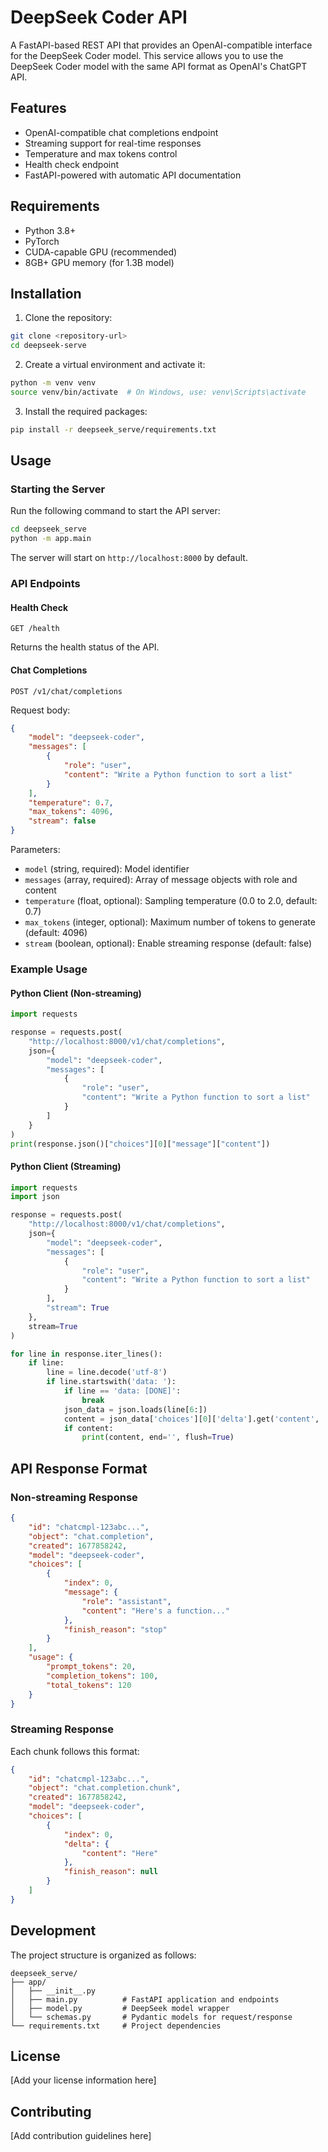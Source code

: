 # DeepSeek Coder API

A FastAPI-based REST API that provides an OpenAI-compatible interface for the DeepSeek Coder model. This service allows you to use the DeepSeek Coder model with the same API format as OpenAI's ChatGPT API.

## Features

- OpenAI-compatible chat completions endpoint
- Streaming support for real-time responses
- Temperature and max tokens control
- Health check endpoint
- FastAPI-powered with automatic API documentation

## Requirements

- Python 3.8+
- PyTorch
- CUDA-capable GPU (recommended)
- 8GB+ GPU memory (for 1.3B model)

## Installation

1. Clone the repository:
```bash
git clone <repository-url>
cd deepseek-serve
```

2. Create a virtual environment and activate it:
```bash
python -m venv venv
source venv/bin/activate  # On Windows, use: venv\Scripts\activate
```

3. Install the required packages:
```bash
pip install -r deepseek_serve/requirements.txt
```

## Usage

### Starting the Server

Run the following command to start the API server:

```bash
cd deepseek_serve
python -m app.main
```

The server will start on `http://localhost:8000` by default.

### API Endpoints

#### Health Check
```http
GET /health
```
Returns the health status of the API.

#### Chat Completions
```http
POST /v1/chat/completions
```

Request body:
```json
{
    "model": "deepseek-coder",
    "messages": [
        {
            "role": "user",
            "content": "Write a Python function to sort a list"
        }
    ],
    "temperature": 0.7,
    "max_tokens": 4096,
    "stream": false
}
```

Parameters:
- `model` (string, required): Model identifier
- `messages` (array, required): Array of message objects with role and content
- `temperature` (float, optional): Sampling temperature (0.0 to 2.0, default: 0.7)
- `max_tokens` (integer, optional): Maximum number of tokens to generate (default: 4096)
- `stream` (boolean, optional): Enable streaming response (default: false)

### Example Usage

#### Python Client (Non-streaming)
```python
import requests

response = requests.post(
    "http://localhost:8000/v1/chat/completions",
    json={
        "model": "deepseek-coder",
        "messages": [
            {
                "role": "user",
                "content": "Write a Python function to sort a list"
            }
        ]
    }
)
print(response.json()["choices"][0]["message"]["content"])
```

#### Python Client (Streaming)
```python
import requests
import json

response = requests.post(
    "http://localhost:8000/v1/chat/completions",
    json={
        "model": "deepseek-coder",
        "messages": [
            {
                "role": "user",
                "content": "Write a Python function to sort a list"
            }
        ],
        "stream": True
    },
    stream=True
)

for line in response.iter_lines():
    if line:
        line = line.decode('utf-8')
        if line.startswith('data: '):
            if line == 'data: [DONE]':
                break
            json_data = json.loads(line[6:])
            content = json_data['choices'][0]['delta'].get('content', '')
            if content:
                print(content, end='', flush=True)
```

## API Response Format

### Non-streaming Response
```json
{
    "id": "chatcmpl-123abc...",
    "object": "chat.completion",
    "created": 1677858242,
    "model": "deepseek-coder",
    "choices": [
        {
            "index": 0,
            "message": {
                "role": "assistant",
                "content": "Here's a function..."
            },
            "finish_reason": "stop"
        }
    ],
    "usage": {
        "prompt_tokens": 20,
        "completion_tokens": 100,
        "total_tokens": 120
    }
}
```

### Streaming Response
Each chunk follows this format:
```json
{
    "id": "chatcmpl-123abc...",
    "object": "chat.completion.chunk",
    "created": 1677858242,
    "model": "deepseek-coder",
    "choices": [
        {
            "index": 0,
            "delta": {
                "content": "Here"
            },
            "finish_reason": null
        }
    ]
}
```

## Development

The project structure is organized as follows:

```
deepseek_serve/
├── app/
│   ├── __init__.py
│   ├── main.py          # FastAPI application and endpoints
│   ├── model.py         # DeepSeek model wrapper
│   └── schemas.py       # Pydantic models for request/response
└── requirements.txt     # Project dependencies
```

## License

[Add your license information here]

## Contributing

[Add contribution guidelines here] 